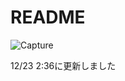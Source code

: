 # README  
![Capture](https://user-images.githubusercontent.com/43132698/208243823-c725566d-f9c0-408a-80e6-7c9ee51d3f74.JPG)

12/23 2:36に更新しました
